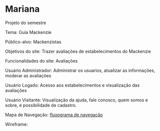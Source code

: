 # Mariana
Projeto do semestre

Tema: Guia Mackenzie

Público-alvo: Mackenzistas

Objetivos do site: Trazer avaliações de estabelecimentos do Mackenzie

Funcionalidades do site: Avaliações

Usuário Administrador: Administrar os usuarios, atualizar as informações, moderar as avaliações

Usuário Logado: Acesso aos estabelecimentos e visualização das avaliações

Usuário Visitante: Visualização da ajuda, fale conosco, quem somos e sobre, e possibilidade de cadastro.

Mapa de Navegação: [fluxograma de navegação](fluxograma.pdf)

Wireframe: